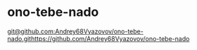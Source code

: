 # ono-tebe-nado
[git@github.com:Andrey68Vyazovov/ono-tebe-nado.git](https://github.com/Andrey68Vyazovov/ono-tebe-nado)https://github.com/Andrey68Vyazovov/ono-tebe-nado
